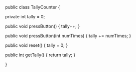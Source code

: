public class TallyCounter {

   private int tally = 0;

   public void pressButton() {
      tally++;
   }

   public void pressButton(int numTimes) {
      tally += numTimes;
   }
   
   public void reset() {
      tally = 0;
   }
   
   public int getTally() {
      return tally;
   }

}
